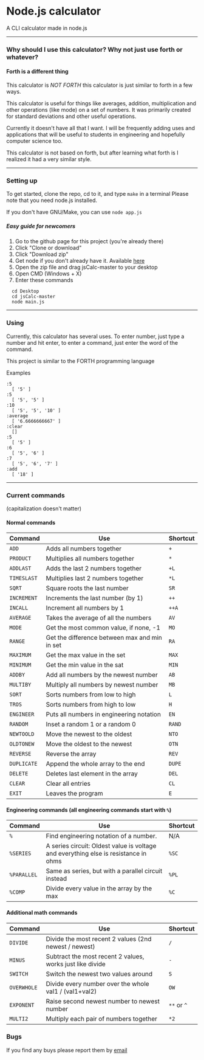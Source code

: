 # Node.js calculator
A CLI calculator made in node.js

---

### Why should I use this calculator? Why not just use forth or whatever?
#### Forth is a different thing
This calculator is *NOT FORTH* this calculator is just similar to forth in a few ways.

This calculator is useful for things like averages, addition, multiplication and other operations (like mode) on a set of numbers. It was primarily created for standard deviations and other useful operations.

Currently it doesn't have all that I want. I will be frequently adding uses and applications that will be useful to
students in engineering and hopefully computer science too.

This calculator is not based on forth, but after learning what forth is I realized it had a very similar style.

---

### Setting up
To get started, clone the repo, cd to it, and type `make` in a terminal
Please note that you need node.js installed.

If you don't have GNU/Make, you can use `node app.js`

##### Easy guide for newcomers
  1. Go to the github page for this project (you're already there)
  2. Click "Clone or download"
  3. Click "Download zip"
  4. Get node if you don't already have it. Available [here](https://nodejs.org/en/)
  5. Open the zip file and drag jsCalc-master to your desktop
  6. Open CMD (Windows + X)
  7. Enter these commands
  ```
    cd Desktop
    cd jsCalc-master
    node main.js
  ```

---

### Using
Currently, this calculator has several uses.
To enter number, just type a number and hit enter, to enter a command,
just enter the word of the command.

This project is similar to the FORTH programming language

Examples
```
:5
  [ '5' ]
:5
  [ '5', '5' ]
:10
  [ '5', '5', '10' ]
:average
  [ '6.6666666667' ]
:clear
  []
:5
  [ '5' ]
:6
  [ '5', '6' ]
:7
  [ '5', '6', '7' ]
:add
  [ '18' ]
```

---


### Current commands
(capitalization doesn't matter)

#### Normal commands
| Command     | Use                                            | Shortcut
|-------------|------------------------------------------------|---------
| `ADD`       | Adds all numbers together                      | `+`
| `PRODUCT`   | Multiplies all numbers together                | `*`
| `ADDLAST`   | Adds the last 2 numbers together               | `+L`
| `TIMESLAST` | Multiplies last 2 numbers together             | `*L`
| `SQRT`      | Square roots the last number                   | `SR`
| `INCREMENT` | Increments the last number (by 1)              | `++`
| `INCALL`    | Increment all numbers by 1                     | `++A`
| `AVERAGE`   | Takes the average of all the numbers           | `AV`
| `MODE`      | Get the most common value, if none, -1         | `MO`
| `RANGE`     | Get the difference between max and min in set  | `RA`
| `MAXIMUM`   | Get the max value in the set                   | `MAX`
| `MINIMUM`   | Get the min value in the sat                   | `MIN`
| `ADDBY`     | Add all numbers by the newest number           | `AB`
| `MULTIBY`   | Multiply all numbers by newest number          | `MB`
| `SORT`      | Sorts numbers from low to high                 | `L`
| `TROS`      | Sorts numbers from high to low                 | `H`
| `ENGINEER`  | Puts all numbers in engineering notation       | `EN`
| `RANDOM`    | Inset a random 1 or a random 0                 | `RAND`
| `NEWTOOLD`  | Move the newest to the oldest                  | `NTO`
| `OLDTONEW`  | Move the oldest to the newest                  | `OTN`
| `REVERSE`   | Reverse the array                              | `REV`
| `DUPLICATE` | Append the whole array to the end              | `DUPE`
| `DELETE`    | Deletes last element in the array              | `DEL`
| `CLEAR`     | Clear all entries                              | `CL`
| `EXIT`      | Leaves the program                             | `E`

#### Engineering commands (all engineering commands start with `%`)
| Command     | Use                                                 | Shortcut
|-------------|-----------------------------------------------------|---------
| `%`         | Find engineering notation of a number.              | N/A
| `%SERIES`   | A series circuit: Oldest value is voltage and everything else is resistance in ohms | `%SC`
| `%PARALLEL` | Same as series, but with a parallel circuit instead | `%PL`
| `%COMP`     | Divide every value in the array by the max          | `%C`

#### Additional math commands
| Command      | Use                                                   | Shortcut
|--------------|-------------------------------------------------------|----------
| `DIVIDE`     | Divide the most recent 2 values (2nd newest / newest) | `/`
| `MINUS`      | Subtract the most recent 2 values, works just like divide | `-`
| `SWITCH`     | Switch the newest two values around                   | `S`
| `OVERWHOLE`  | Divide every number over the whole val1 / (val1+val2) | `OW`
| `EXPONENT`   | Raise second newest number to newest number           | `**` or `^`
| `MULTI2`     | Multiply each pair of numbers together                | `*2`

### Bugs
If you find any buys please report them by [email](mailto:alexandersonone@gmail.com)
